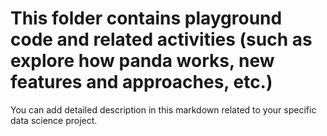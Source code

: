 # This folder contains playground code and related activities (such as explore how panda works, new features and approaches, etc.)

You can add detailed description in this markdown related to your specific data science project.
